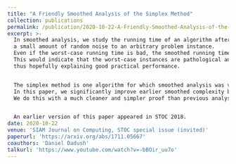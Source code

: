 ```yaml
---
title: "A Friendly Smoothed Analysis of the Simplex Method"
collection: publications
permalink: /publication/2020-10-22-A-Friendly-Smoothed-Analysis-of-the-Simplex-Method
excerpt: >-
  In smoothed analysis, we study the running time of an algorithm after adding
  a small amount of random noise to an arbitrary problem instance.
  Even if the worst-case running time is bad, the smoothed running time might be good.
  This would indicate that the worst-case instances are pathological and brittle,
  thus hopefully explaining good practical performance.


  The simplex method is one algorithm for which smoothed analysis was very succesful.
  In this paper, we significantly improve earlier smoothed complexity bounds.
  We do this with a much cleaner and simpler proof than previous analyses.


  An earlier version of this paper appeared in STOC 2018.
date: 2020-10-22
venue: 'SIAM Journal on Computing, STOC special issue (invited)'
paperurl: 'https://arxiv.org/abs/1711.05667'
coauthors: 'Daniel Dadush'
talkurl: 'https://www.youtube.com/watch?v=-bBOir_uu7o'
---
```

